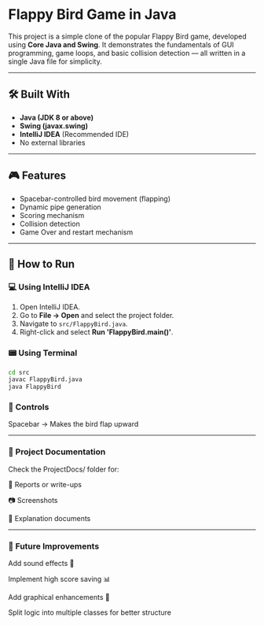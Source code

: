 # Flappy Bird Game in Java

This project is a simple clone of the popular Flappy Bird game, developed using **Core Java and Swing**. It demonstrates the fundamentals of GUI programming, game loops, and basic collision detection — all written in a single Java file for simplicity.

---

## 🛠️ Built With

- **Java (JDK 8 or above)**
- **Swing (javax.swing)**
- **IntelliJ IDEA** (Recommended IDE)
- No external libraries

---

## 🎮 Features

- Spacebar-controlled bird movement (flapping)
- Dynamic pipe generation
- Scoring mechanism
- Collision detection
- Game Over and restart mechanism

---

## 🚀 How to Run

### 💻 Using IntelliJ IDEA

1. Open IntelliJ IDEA.
2. Go to **File → Open** and select the project folder.
3. Navigate to `src/FlappyBird.java`.
4. Right-click and select **Run 'FlappyBird.main()'**.

### 📟 Using Terminal

```bash
cd src
javac FlappyBird.java
java FlappyBird
```

### 🎯 Controls
Spacebar → Makes the bird flap upward

---

### 📄 Project Documentation
Check the ProjectDocs/ folder for:

📃 Reports or write-ups

📷 Screenshots

📝 Explanation documents

---

### 📌 Future Improvements
Add sound effects 🎵

Implement high score saving 📊

Add graphical enhancements 🌈

Split logic into multiple classes for better structure


